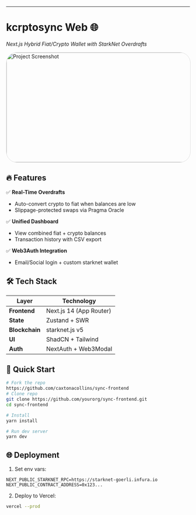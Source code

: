 
---

# **kcrptosync Web** 🌐  
*Next.js Hybrid Fiat/Crypto Wallet with StarkNet Overdrafts*  

<img src="https://github.com/user-attachments/assets/56cb3802-9ded-491c-a581-c02c12874ef1" width="800" height="300" alt="Project Screenshot" style="border: 1px solid #ddd; border-radius: 30px;">

## 🔥 Features  
✅ **Real-Time Overdrafts**  
- Auto-convert crypto to fiat when balances are low  
- Slippage-protected swaps via Pragma Oracle  

✅ **Unified Dashboard**  
- View combined fiat + crypto balances  
- Transaction history with CSV export  

✅ **Web3Auth Integration**  
- Email/Social login + custom starknet wallet  

## 🛠 Tech Stack  
| Layer               | Technology           |
|---------------------|----------------------|
| **Frontend**        | Next.js 14 (App Router) |
| **State**           | Zustand + SWR        |
| **Blockchain**      | starknet.js v5       |
| **UI**              | ShadCN + Tailwind    |
| **Auth**            | NextAuth + Web3Modal |

## 🚀 Quick Start  
```bash
# Fork the repo
https://github.com/caxtonacollins/sync-frontend
# Clone repo
git clone https://github.com/yourorg/sync-frontend.git
cd sync-frontend

# Install
yarn install

# Run dev server
yarn dev
```

## 🌐 Deployment  
1. Set env vars:
```env
NEXT_PUBLIC_STARKNET_RPC=https://starknet-goerli.infura.io
NEXT_PUBLIC_CONTRACT_ADDRESS=0x123...
```
2. Deploy to Vercel:
```bash
vercel --prod
```
